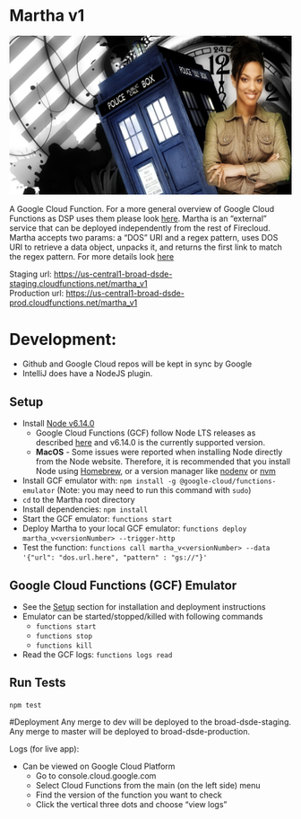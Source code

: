 ﻿Martha v1
=========

![alt text](https://raw.githubusercontent.com/broadinstitute/martha/dev/images/doctor_martha_jones_and_the_tardis.jpg)

A Google Cloud Function.
For a more general overview of Google Cloud Functions as DSP uses them please look [here](https://docs.google.com/document/d/1VZIFVdu77fNs0MVKLY8QNqiVWza71ED0Bf1Fj8CRNGs/edit#).
Martha is an “external” service that can be deployed independently from the rest of Firecloud.
Martha accepts two params: a “DOS” URI and a regex pattern, uses DOS URI to retrieve a data object, unpacks it, and returns the first link to match the regex pattern. 
For more details look [here](https://docs.google.com/document/d/1AyyI6L43te_DFWh8dXAiX0Qx-8f3JLKUIZe6xFwKMb0/edit#)

Staging url:
    https://us-central1-broad-dsde-staging.cloudfunctions.net/martha_v1  
Production url:
    https://us-central1-broad-dsde-prod.cloudfunctions.net/martha_v1  

# Development: 
* Github and Google Cloud repos will be kept in sync by Google 
* IntelliJ does have a NodeJS plugin.

## Setup
* Install [Node v6.14.0](https://nodejs.org/en/blog/release/v6.14.0)
   * Google Cloud Functions (GCF) follow Node LTS releases as described 
   [here](https://cloud.google.com/functions/docs/writing/#the_cloud_functions_runtime) and v6.14.0 is the currently 
   supported version.
   * **MacOS** - Some issues were reported when installing Node directly from the Node website.  Therefore, it is 
   recommended that you install Node using [Homebrew](https://brew.sh/), or a version manager like 
   [nodenv](https://github.com/nodenv/nodenv) or [nvm](https://github.com/creationix/nvm)
* Install GCF emulator with: `npm install -g @google-cloud/functions-emulator` (Note: you may need to run this command 
with `sudo`)
* `cd` to the Martha root directory 
* Install dependencies: `npm install`
* Start the GCF emulator: `functions start`
* Deploy Martha to your local GCF emulator: `functions deploy martha_v<versionNumber> --trigger-http`
* Test the function: `functions call martha_v<versionNumber> --data '{"url": "dos.url.here", "pattern" : "gs://"}'`

## Google Cloud Functions (GCF) Emulator
* See the [Setup](#Setup) section for installation and deployment instructions
* Emulator can be started/stopped/killed with following commands
   * `functions start`
   * `functions stop`
   * `functions kill`
* Read the GCF logs: `functions logs read`

## Run Tests

`npm test`

#Deployment
Any merge to dev will be deployed to the broad-dsde-staging.
Any merge to master will be deployed to broad-dsde-production.


Logs (for live app):
* Can be viewed on Google Cloud Platform
   * Go to console.cloud.google.com
   * Select Cloud Functions from the main (on the left side) menu
   * Find the version of the function you want to check
   * Click the vertical three dots and choose “view logs”
